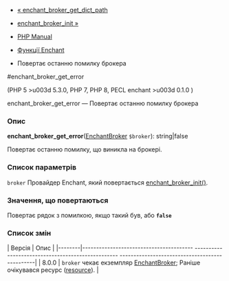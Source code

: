 - [« enchant_broker_get_dict_path](function.enchant-broker-get-dict-path.md)
- [enchant_broker_init »](function.enchant-broker-init.md)

- [PHP Manual](index.md)
- [Функції Enchant](ref.enchant.md)
- Повертає останню помилку брокера

#enchant_broker_get_error

(PHP 5 \>u003d 5.3.0, PHP 7, PHP 8, PECL enchant \>u003d 0.1.0 )

enchant_broker_get_error — Повертає останню помилку брокера

### Опис

**enchant_broker_get_error**([EnchantBroker](class.enchantbroker.md)
`$broker`): string\|false

Повертає останню помилку, що виникла на брокері.

### Список параметрів

`broker`
Провайдер Enchant, який повертається
[enchant_broker_init()](function.enchant-broker-init.md).

### Значення, що повертаються

Повертає рядок з помилкою, якщо такий був, або **`false`**

### Список змін

| Версія | Опис |
|--------|---------------------------------------- -------------------------------------------------- -----------------------------------------------|
| 8.0.0 | `broker` чекає екземпляр [EnchantBroker](class.enchantbroker.md); Раніше очікувався ресурс ([resource](language.types.resource.md)). |
